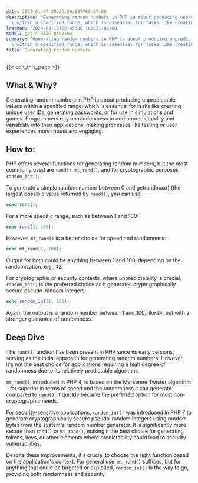 ```yaml
---
date: 2024-01-27 20:26:30.387709-07:00
description: "Generating random numbers in PHP is about producing unpredictable values\
  \ within a specified range, which is essential for tasks like creating unique user\u2026"
lastmod: '2024-03-13T22:45:00.162531-06:00'
model: gpt-4-0125-preview
summary: "Generating random numbers in PHP is about producing unpredictable values\
  \ within a specified range, which is essential for tasks like creating unique user\u2026"
title: Generating random numbers
---
```


{{< edit_this_page >}}

## What & Why?

Generating random numbers in PHP is about producing unpredictable values within a specified range, which is essential for tasks like creating unique user IDs, generating passwords, or for use in simulations and games. Programmers rely on randomness to add unpredictability and variability into their applications, making processes like testing or user experiences more robust and engaging.

## How to:

PHP offers several functions for generating random numbers, but the most commonly used are `rand()`, `mt_rand()`, and for cryptographic purposes, `random_int()`.

To generate a simple random number between 0 and getrandmax() (the largest possible value returned by `rand()`), you can use:

```PHP
echo rand();
```

For a more specific range, such as between 1 and 100:

```PHP
echo rand(1, 100);
```

However, `mt_rand()` is a better choice for speed and randomness:

```PHP
echo mt_rand(1, 100);
```

Output for both could be anything between 1 and 100, depending on the randomization, e.g., `42`.

For cryptographic or security contexts, where unpredictability is crucial, `random_int()` is the preferred choice as it generates cryptographically secure pseudo-random integers:

```PHP
echo random_int(1, 100);
```

Again, the output is a random number between 1 and 100, like `84`, but with a stronger guarantee of randomness.

## Deep Dive

The `rand()` function has been present in PHP since its early versions, serving as the initial approach for generating random numbers. However, it's not the best choice for applications requiring a high degree of randomness due to its relatively predictable algorithm.

`mt_rand()`, introduced in PHP 4, is based on the Mersenne Twister algorithm - far superior in terms of speed and the randomness it can generate compared to `rand()`. It quickly became the preferred option for most non-cryptographic needs.

For security-sensitive applications, `random_int()` was introduced in PHP 7 to generate cryptographically secure pseudo-random integers using random bytes from the system's random number generator. It is significantly more secure than `rand()` or `mt_rand()`, making it the best choice for generating tokens, keys, or other elements where predictability could lead to security vulnerabilities.

Despite these improvements, it's crucial to choose the right function based on the application's context. For general use, `mt_rand()` suffices, but for anything that could be targeted or exploited, `random_int()` is the way to go, providing both randomness and security.
